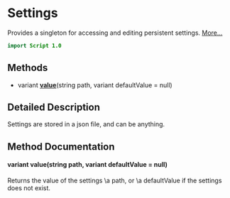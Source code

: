 # Settings

Provides a singleton for accessing and editing persistent settings. [More...](#detailed-description)

```qml
import Script 1.0
```

## Methods

- variant **[value](#value)**(string path, variant defaultValue = null)

## Detailed Description

Settings are stored in a json file, and can be anything.

## Method Documentation

#### <a name="value"></a>variant **value**(string path, variant defaultValue = null)

Returns the value of the settings \a path, or \a defaultValue if the settings does not exist.
